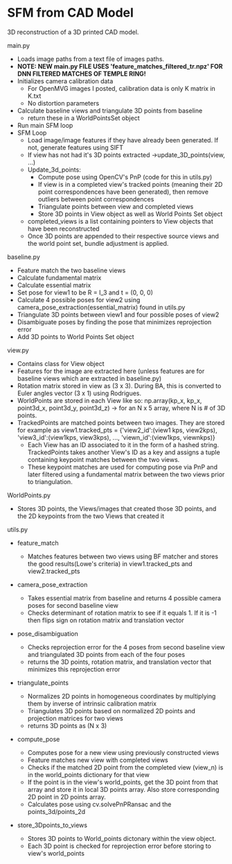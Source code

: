 # SFM from CAD Model
 3D reconstruction of a 3D printed CAD model.

main.py

- Loads image paths from a text file of images paths. 
- **NOTE: NEW main.py FILE USES 'feature_matches_filtered_tr.npz' FOR DNN FILTERED MATCHES OF TEMPLE RING!**
- Initializes camera calibration data
     - For OpenMVG images I posted, calibration data is only K matrix in K.txt
     - No distortion parameters
- Calculate baseline views and triangulate 3D points from baseline
   - return these in a WorldPointsSet object
- Run main SFM loop
- SFM Loop
  - Load image/image features if they have already been generated. If not, generate features using SIFT
  - If view has not had it's 3D points extracted ->update_3D_points(view, ...)
  - Update_3d_points:
    - Compute pose using OpenCV's PnP (code for this in utils.py)
    - If view is in a completed view's tracked points (meaning their 2D point correspondences have been generated), then remove outliers between point correspondences
    - Triangulate points between view and completed views
    - Store 3D points in View object as well as World Points Set object
  - completed_views is a list containing pointers to View objects that have been reconstructed
  - Once 3D points are appended to their respective source views and the world point set, bundle adjustment is applied.

baseline.py

- Feature match the two baseline views 
- Calculate fundamental matrix
- Calculate essential matrix
- Set pose for view1 to be R = I_3 and t = (0, 0, 0)
- Calculate 4 possible poses for view2 using camera_pose_extraction(essential_matrix) found in utils.py
- Triangulate 3D points between view1 and four possible poses of view2
- Disambiguate poses by finding the pose that minimizes reprojection error
- Add 3D points to World Points Set object


view.py

- Contains class for View object
- Features for the image are extracted here (unless features are for baseline views which are extracted in baseline.py)
- Rotation matrix stored in view as (3 x 3). During BA, this is converted to Euler angles vector (3 x 1) using Rodrigues.
- WorldPoints are stored in each View like so: np.array(kp_x, kp_x, point3d_x, point3d_y, point3d_z) -> for an N x 5 array, where N is # of 3D points.
- TrackedPoints are matched points between two images. They are stored for example as view1.tracked_pts = {'view2_id':(view1 kps, view2kps), 'view3_id':(view1kps, view3kps), ..., 'viewn_id':(view1kps, viewnkps)}
   - Each View has an ID associated to it in the form of a hashed string. TrackedPoints takes another View's ID as a key and assigns a tuple containing keypoint matches between the two views.
   - These keypoint matches are used for computing pose via PnP and later filtered using a fundamental matrix between the two views prior to triangulation.

WorldPoints.py

- Stores 3D points, the Views/images that created those 3D points, and the 2D keypoints from the two Views that created it

utils.py


- feature_match
  - Matches features between two views using BF matcher and stores the good results(Lowe's criteria) in view1.tracked_pts and view2.tracked_pts
 
- camera_pose_extraction
  - Takes essential matrix from baseline and returns 4 possible camera poses for second baseline view
  - Checks determinant of rotation matrix to see if it equals 1. If it is -1 then flips sign on rotation matrix and translation vector
  
- pose_disambiguation
  - Checks reprojection error for the 4 poses from second baseline view and triangulated 3D points from each of the four poses
  - returns the 3D points, rotation matrix, and translation vector that minimizes this reprojection error
- triangulate_points
  - Normalizes 2D points in homogeneous coordinates by multiplying them by inverse of intrinsic calibration matrix
  - Triangulates 3D points based on normalized 2D points and projection matrices for two views 
  - returns 3D points as (N x 3)
  
- compute_pose
  - Computes pose for a new view using previously constructed views
  - Feature matches new view with completed views
  - Checks if the matched 2D point from the completed view (view_n) is in the world_points dictionary for that view
  - If the point is in the view's world_points, get the 3D point from that array and store it in local 3D points array. Also store corresponding 2D point in 2D points array. 
  - Calculates pose using cv.solvePnPRansac and the points_3d/points_2d
  
- store_3Dpoints_to_views
  - Stores 3D points to World_points dictonary within the view object.
  - Each 3D point is checked for reprojection error before storing to view's world_points

